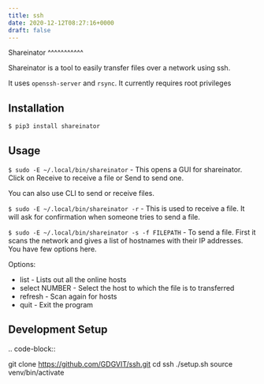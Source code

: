 ```yaml
---
title: ssh
date: 2020-12-12T08:27:16+0000
draft: false
---
```

Shareinator
^^^^^^^^^^^  

Shareinator is a tool to easily transfer files over a network using ssh.

It uses ``openssh-server`` and ``rsync``. It currently requires root privileges 

Installation
------------
``$ pip3 install shareinator``

Usage
-----
``$ sudo -E ~/.local/bin/shareinator`` - This opens a GUI for shareinator. Click on Receive to receive a file or Send to send one.

You can also use CLI to send or receive files. 

``$ sudo -E ~/.local/bin/shareinator -r`` - This is used to receive a file. It will ask for confirmation when someone tries to send a file.

``$ sudo -E ~/.local/bin/shareinator -s -f FILEPATH`` -
To send a file. First it scans the network and gives a list of hostnames with their IP addresses. You have few options here.

Options:

+ list - Lists out all the online hosts
+ select NUMBER - Select the host to which the file is to transferred
+ refresh - Scan again for hosts
+ quit - Exit the program

Development Setup
-----------------
.. code-block::

  git clone https://github.com/GDGVIT/ssh.git
  cd ssh
  ./setup.sh
  source venv/bin/activate
